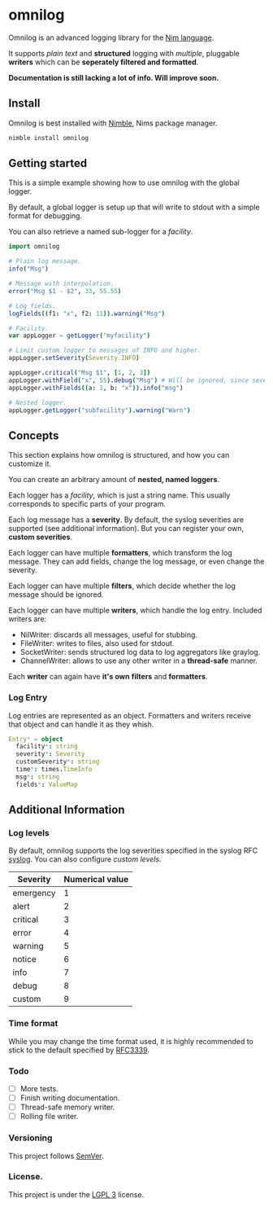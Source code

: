 # omnilog

Omnilog is an advanced logging library for the [Nim language](http://nim-lang.org).

It supports *plain text* and **structured** logging with
*multiple*, pluggable **writers** which can be **seperately filtered and formatted**.

**Documentation is still lacking a lot of info. Will improve soon.**

## Install

Omnilog is best installed with [Nimble](https://github.com/nim-lang/nimble), Nims package manager.

```bash
nimble install omnilog
```

## Getting started

This is a simple example showing how to use omnilog with the global logger.

By default, a global logger is setup up that will write to stdout with a simple format for debugging.

You can also retrieve a named sub-logger for a *facility*.

```nim
import omnilog

# Plain log message.
info("Msg")

# Message with interpolation.
error("Msg $1 - $2", 33, 55.55)

# Log fields.
logFields((f1: "x", f2: 11)).warning("Msg")

# Facility.
var appLogger = getLogger("myfacility")

# Limit custom logger to messages of INFO and higher.
appLogger.setSeverity(Severity.INFO)

appLogger.critical("Msg $1", [1, 2, 3])
appLogger.withField("x", 55).debug("Msg") # Will be ignored, since severity is set to INFO.
appLogger.withFields((a: 1, b: "x")).info("msg")

# Nested logger.
appLogger.getLogger("subfacility").warning("Warn")
```

## Concepts

This section explains how omnilog is structured, and how you can customize it.

You can create an arbitrary amount of **nested, named loggers**.

Each logger has a *facility*, which is just a string name. 
This usually corresponds to specific parts of your program.

Each log message has a **severity**.
By default, the syslog severities are supported (see additional information).
But you can register your own, **custom severities**.

Each logger can have multiple **formatters**, which transform the log message.
They can add fields, change the log message, or even change the severity.

Each logger can have multiple **filters**, which decide whether the log message should be ignored.

Each logger can have multiple **writers**, which handle the log entry. 
Included writers are: 
* NilWriter: discards all messages, useful for stubbing.
* FileWriter: writes to files, also used for stdout.
* SocketWriter:  sends structured log data to log aggregators like graylog.
* ChannelWriter: allows to use any other writer in a **thread-safe** manner.


Each **writer** can again have **it's own** **filters** and **formatters**.

### Log Entry

Log entries are represented as an object.
Formatters and writers receive that object and can handle it as they whish.

```nim
Entry* = object
  facility*: string
  severity*: Severity
  customSeverity*: string
  time*: times.TimeInfo
  msg*: string
  fields*: ValueMap
```


## Additional Information

### Log levels

By default, omnilog supports the log severities specified in the syslog RFC [syslog](http://tools.ietf.org/html/rfc5424).
You can also configure *custom levels*.

| Severity  | Numerical value |
| --------- | --------------- |
| emergency | 1 |
| alert     | 2 |
| critical  | 3 |
| error     | 4 |
| warning   | 5 |
| notice    | 6 |
| info      | 7 |
| debug     | 8 |
| custom    | 9 |


### Time format

While you may change the time format used, it is highly recommended to stick to the default specified by [RFC3339](http://tools.ietf.org/htmlrfc3339).

### Todo

- [ ] More tests.
- [ ] Finish writing documentation.
- [ ] Thread-safe memory writer.
- [ ] Rolling file writer.

### Versioning

This project follows [SemVer](semver.org).

### License.

This project is under the [LGPL 3](http://www.gnu.org/licenses/lgpl-3.0.en.html) license.

